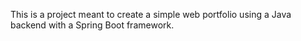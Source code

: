 This is a project meant to create a simple web portfolio using a Java backend with a Spring Boot framework.
